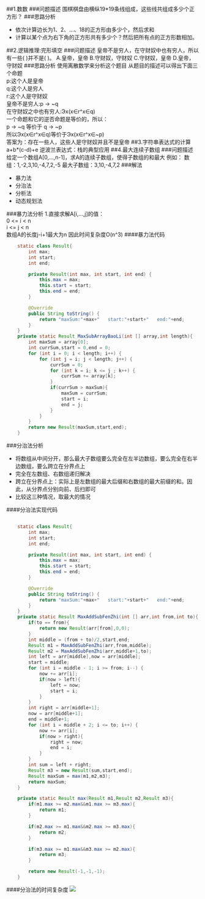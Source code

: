##1.数数
###问题描述
围棋棋盘由横纵19*19条线组成，这些线共组成多少个正方形？
###思路分析
- 依次计算边长为1、2、...、18的正方形由多少个，然后求和
- 计算以某个点为右下角的正方形共有多少个？然后把所有点的正方形数相加。

##2.逻辑推理:完形填空
###问题描述
皇帝不是穷人，在守财奴中也有穷人，所以有一些(  )并不是(  )。
A.皇帝，皇帝 B.守财奴，守财奴
C.守财奴，皇帝 D.皇帝，守财奴
###思路分析
使用离散数学来分析这个题目
从题目的描述可以得出下面三个命题<br>
p:这个人是皇帝<br>
q:这个人是穷人<br>
r:这个人是守财奴<br>
皇帝不是穷人:p -> ~q<br>
在守财奴之中也有穷人:Эx(x∈r^x∈q)<br>
一个命题和它的逆否命题是等价的，所以：<br>
p -> ~q  等价于 q -> ~p<br>
所以Эx(x∈r^x∈q)等价于Эx(x∈r^x∈~p)<br>
答案为：存在一些人，这些人是守财奴并且不是皇帝
##3.字符串表达式的计算
a+b*(c-d)+e
逆波兰表达式：栈的典型应用
##4.最大连续子数组
###问题描述
给定一个数组A[0,...,n-1]，求A的连续子数组，使得子数组的和最大
例如：
数组：1,-2,3,10,-4,7,2,-5
最大子数组：3,10,-4,7,2
###解法
- 暴力法
- 分治法
- 分析法
- 动态规划法

###暴力法分析
1.直接求解A[i,...,j]的值：<br>
0 <= i < n <br>
i <= j < n <br>
数组A的长度j-i+1最大为n
因此时间复杂度O(n^3)
####暴力法代码
```java
    static class Result{
        int max;
        int start;
        int end;

        private Result(int max, int start, int end) {
            this.max = max;
            this.start = start;
            this.end = end;
        }

        @Override
        public String toString() {
            return "maxSum:"+max+"   start:"+start+"   end:"+end;
        }
    }
    private static Result MaxSubArrayBaoLi(int [] array,int length){
        int maxSum = array[0];
        int currSum,start = 0,end = 0;
        for (int i = 0; i < length; i++) {
            for (int j = i; j < length; j++) {
                currSum = 0;
                for (int k = i; k <= j ; k++) {
                    currSum += array[k];
                }
                if(currSum > maxSum){
                    maxSum = currSum;
                    start = i;
                    end = j;
                }
            }
        }
        return new Result(maxSum,start,end);
    }

```
###分治法分析
- 将数组从中间分开，那么最大子数组要么完全在左半边数组，要么完全在右半边数组，要么跨立在分界点上
- 完全在左数组、右数组递归解决
- 跨立在分界点上：实际上是左数组的最大后缀和右数组的最大前缀的和。因此，从分界点分别向前、后扫即可
- 比较这三种情况，取最大的情况

####分治法实现代码
```java

    static class Result{
        int max;
        int start;
        int end;

        private Result(int max, int start, int end) {
            this.max = max;
            this.start = start;
            this.end = end;
        }

        @Override
        public String toString() {
            return "maxSum:"+max+"   start:"+start+"   end:"+end;
        }
    }
    private static Result MaxAddSubFenZhi(int [] arr,int from,int to){
        if(to == from){
            return new Result(arr[from],0,0);
        }
        int middle = (from + to)/2,start,end;
        Result m1 = MaxAddSubFenZhi(arr,from,middle);
        Result m2 = MaxAddSubFenZhi(arr,middle+1,to);
        int left = arr[middle],now = arr[middle];
        start = middle;
        for (int i = middle - 1; i >= from; i--) {
            now += arr[i];
            if(now > left){
                left = now;
                start = i;
            }
        }
        int right = arr[middle+1];
        now = arr[middle+1];
        end = middle+1;
        for (int i = middle + 2; i <= to; i++) {
            now += arr[i];
            if(now > right){
                right = now;
                end = i;
            }
        }
        int sum = left + right;
        Result m3 = new Result(sum,start,end);
        Result maxSum = max(m1,m2,m3);
        return maxSum;
    }

    private static Result max(Result m1,Result m2,Result m3){
        if(m1.max >= m2.max&&m1.max >= m3.max){
            return m1;
        }

        if(m2.max >= m1.max&&m2.max >= m3.max){
            return m2;
        }

        if(m3.max >= m1.max&&m3.max >= m2.max){
            return m3;
        }

        return new Result(-1,-1,-1);
    }
```
####分治法的时间复杂度
![](http://oqnfoupsj.bkt.clouddn.com/17-7-12/65545069.jpg)
